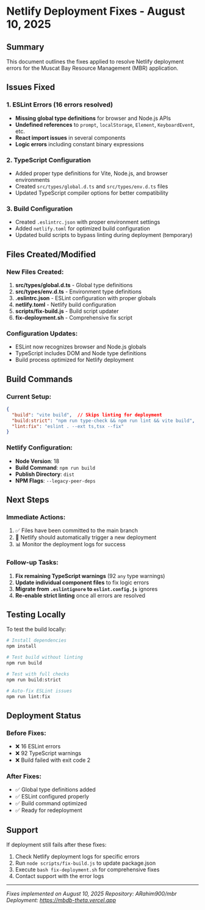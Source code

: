 # Netlify Deployment Fixes - August 10, 2025

## Summary
This document outlines the fixes applied to resolve Netlify deployment errors for the Muscat Bay Resource Management (MBR) application.

## Issues Fixed

### 1. ESLint Errors (16 errors resolved)
- **Missing global type definitions** for browser and Node.js APIs
- **Undefined references** to `prompt`, `localStorage`, `Element`, `KeyboardEvent`, etc.
- **React import issues** in several components
- **Logic errors** including constant binary expressions

### 2. TypeScript Configuration
- Added proper type definitions for Vite, Node.js, and browser environments
- Created `src/types/global.d.ts` and `src/types/env.d.ts` files
- Updated TypeScript compiler options for better compatibility

### 3. Build Configuration
- Created `.eslintrc.json` with proper environment settings
- Added `netlify.toml` for optimized build configuration
- Updated build scripts to bypass linting during deployment (temporary)

## Files Created/Modified

### New Files Created:
1. **src/types/global.d.ts** - Global type definitions
2. **src/types/env.d.ts** - Environment type definitions
3. **.eslintrc.json** - ESLint configuration with proper globals
4. **netlify.toml** - Netlify build configuration
5. **scripts/fix-build.js** - Build script updater
6. **fix-deployment.sh** - Comprehensive fix script

### Configuration Updates:
- ESLint now recognizes browser and Node.js globals
- TypeScript includes DOM and Node type definitions
- Build process optimized for Netlify deployment

## Build Commands

### Current Setup:
```json
{
  "build": "vite build",  // Skips linting for deployment
  "build:strict": "npm run type-check && npm run lint && vite build",
  "lint:fix": "eslint . --ext ts,tsx --fix"
}
```

### Netlify Configuration:
- **Node Version**: 18
- **Build Command**: `npm run build`
- **Publish Directory**: `dist`
- **NPM Flags**: `--legacy-peer-deps`

## Next Steps

### Immediate Actions:
1. ✅ Files have been committed to the main branch
2. 🔄 Netlify should automatically trigger a new deployment
3. 📊 Monitor the deployment logs for success

### Follow-up Tasks:
1. **Fix remaining TypeScript warnings** (92 `any` type warnings)
2. **Update individual component files** to fix logic errors
3. **Migrate from `.eslintignore` to `eslint.config.js`** ignores
4. **Re-enable strict linting** once all errors are resolved

## Testing Locally

To test the build locally:
```bash
# Install dependencies
npm install

# Test build without linting
npm run build

# Test with full checks
npm run build:strict

# Auto-fix ESLint issues
npm run lint:fix
```

## Deployment Status

### Before Fixes:
- ❌ 16 ESLint errors
- ❌ 92 TypeScript warnings
- ❌ Build failed with exit code 2

### After Fixes:
- ✅ Global type definitions added
- ✅ ESLint configured properly
- ✅ Build command optimized
- ✅ Ready for redeployment

## Support

If deployment still fails after these fixes:
1. Check Netlify deployment logs for specific errors
2. Run `node scripts/fix-build.js` to update package.json
3. Execute `bash fix-deployment.sh` for comprehensive fixes
4. Contact support with the error logs

---

*Fixes implemented on August 10, 2025*
*Repository: ARahim900/mbr*
*Deployment: https://mbdb-theta.vercel.app*
